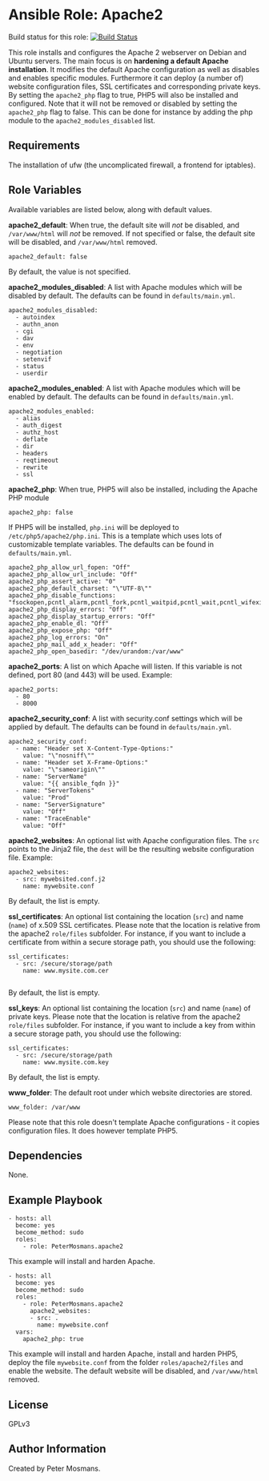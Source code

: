 Ansible Role: Apache2
=====================

Build status for this role: [![Build Status](https://travis-ci.org/PeterMosmans/ansible-role-apache2.svg)](https://travis-ci.org/PeterMosmans/ansible-role-apache2)


This role installs and configures the Apache 2 webserver on Debian and Ubuntu servers. The main focus is on **hardening a default Apache installation**.
It modifies the default Apache configuration as well as disables and enables specific modules.
Furthermore it can deploy (a number of) website configuration files, SSL certificates and corresponding private keys.
By setting the ```apache2_php``` flag to true, PHP5 will also be installed and configured.
Note that it will not be removed or disabled by setting the ```apache2_php``` flag to false. This can be done for instance by adding the php module to the ```apache2_modules_disabled``` list.


Requirements
------------

The installation of ufw (the uncomplicated firewall, a frontend for iptables).


Role Variables
--------------

Available variables are listed below, along with default values.

**apache2_default**: When true, the default site will *not* be disabled, and `/var/www/html` will *not* be removed. If not specified or false, the default site will be disabled, and `/var/www/html` removed.
```
apache2_default: false
```
By default, the value is not specified.


**apache2_modules_disabled**: A list with Apache modules which will be disabled by default. The defaults can be found in ```defaults/main.yml```.
```
apache2_modules_disabled:
  - autoindex
  - authn_anon
  - cgi
  - dav
  - env
  - negotiation
  - setenvif
  - status
  - userdir
```




**apache2_modules_enabled**: A list with Apache modules which will be enabled by default. The defaults can be found in ```defaults/main.yml```.
```
apache2_modules_enabled:
  - alias
  - auth_digest
  - authz_host
  - deflate
  - dir
  - headers
  - reqtimeout
  - rewrite
  - ssl
```



**apache2_php**: When true, PHP5 will also be installed, including the Apache PHP module
```
apache2_php: false
```


If PHP5 will be installed, `php.ini` will be deployed to `/etc/php5/apache2/php.ini`. This is a template which uses lots of customizable template variables. The defaults can be found in ```defaults/main.yml```.
```
apache2_php_allow_url_fopen: "Off"
apache2_php_allow_url_include: "Off"
apache2_php_assert_active: "0"
apache2_php_default_charset: "\"UTF-8\""
apache2_php_disable_functions: "fsockopen,pcntl_alarm,pcntl_fork,pcntl_waitpid,pcntl_wait,pcntl_wifexited,pcntl_wifstopped,pcntl_wifsignaled,pcntl_wexitstatus,pcntl_wtermsig,pcntl_wstopsig,pcntl_signal,pcntl_signal_dispatch,pcntl_get_last_error,pcntl_strerror,pcntl_sigprocmask,pcntl_sigwaitinfo,pcntl_sigtimedwait,pcntl_exec,pcntl_getpriority,pcntl_setpriorit,stream_socket_client"
apache2_php_display_errors: "Off"
apache2_php_display_startup_errors: "Off"
apache2_php_enable_dl: "Off"
apache2_php_expose_php: "Off"
apache2_php_log_errors: "On"
apache2_php_mail_add_x_header: "Off"
apache2_php_open_basedir: "/dev/urandom:/var/www"
```


**apache2_ports**: A list on which Apache will listen. If this variable is not defined, port 80 (and 443) will be used. Example:
```
apache2_ports:
  - 80
  - 8000
```


**apache2_security_conf**: A list with security.conf settings which will be applied by default. The defaults can be found in ```defaults/main.yml```.
```
apache2_security_conf:
  - name: "Header set X-Content-Type-Options:"
    value: "\"nosniff\""
  - name: "Header set X-Frame-Options:"
    value: "\"sameorigin\""
  - name: "ServerName"
    value: "{{ ansible_fqdn }}"
  - name: "ServerTokens"
    value: "Prod"
  - name: "ServerSignature"
    value: "Off"
  - name: "TraceEnable"
    value: "Off"
```



**apache2_websites**: An optional list with Apache configuration files. The `src` points to the Jinja2 file, the `dest` will be the resulting website configuration file.
Example:
```
apache2_websites:
  - src: mywebsited.conf.j2
    name: mywebsite.conf
```
By default, the list is empty.




**ssl_certificates**: An optional list containing the location (```src```) and name (```name```) of x.509 SSL certificates. Please note that the location is relative from the apache2 ```role/files``` subfolder. For instance, if you want to include a certificate from within a secure storage path, you should use the following:
```
ssl_certificates:
  - src: /secure/storage/path
    name: www.mysite.com.cer


```
By default, the list is empty.




**ssl_keys**: An optional list containing the location (```src```) and name (```name```) of private keys. Please note that the location is relative from the apache2 ```role/files``` subfolder. For instance, if you want to include a key from within a secure storage path, you should use the following:
```
ssl_certificates:
  - src: /secure/storage/path
    name: www.mysite.com.key
```
By default, the list is empty.




**www_folder**: The default root under which website directories are stored.
```
www_folder: /var/www
```




Please note that this role doesn't template Apache configurations - it copies configuration files. It does however template PHP5.



Dependencies
------------

None.



Example Playbook
----------------
```
- hosts: all
  become: yes
  become_method: sudo
  roles:
    - role: PeterMosmans.apache2
```
This example will install and harden Apache.


```
- hosts: all
  become: yes
  become_method: sudo
  roles:
    - role: PeterMosmans.apache2
      apache2_websites:
      - src: .
        name: mywebsite.conf
  vars:
    apache2_php: true
```
This example will install and harden Apache, install and harden PHP5, deploy the file ```mywebsite.conf``` from the folder ```roles/apache2/files``` and enable the website. The default website will be disabled, and `/var/www/html` removed.




License
-------

GPLv3


Author Information
------------------

Created by Peter Mosmans.
